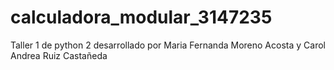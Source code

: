 # calculadora_modular_3147235
Taller 1 de python 2 desarrollado por Maria Fernanda Moreno Acosta y Carol Andrea Ruiz Castañeda

